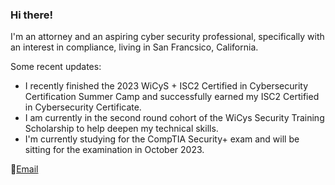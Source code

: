 ### Hi there!

I'm an attorney and an aspiring cyber security professional, specifically with an interest in compliance, living in San Francsico, California.

Some recent updates:
- I recently finished the 2023 WiCyS + ISC2 Certified in Cybersecurity Certification Summer Camp and successfully earned my ISC2 Certified in Cybersecurity Certificate.
- I am currently in the second round cohort of the WiCys Security Training Scholarship to help deepen my technical skills.
- I'm currently studying for the CompTIA Security+ exam and will be sitting for the examination in October 2023.


📧<a href = "mailto:simonechristen@duck.com">Email </a>



